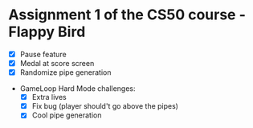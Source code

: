# Assignment 1 of the CS50 course - Flappy Bird
- [x] Pause feature<br>
- [x] Medal at score screen<br>
- [x] Randomize pipe generation<br>

- GameLoop Hard Mode challenges:<br>
    - [x] Extra lives<br>
    - [x] Fix bug (player should't go above the pipes)<br>
    - [x] Cool pipe generation<br>
